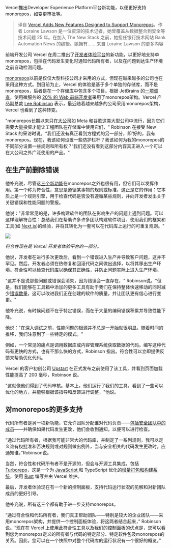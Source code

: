 <!--
title:Vercel推出Monorepo支持新特性
cover: https://cdn.thenewstack.io/media/2023/12/487192f5-parvana-praveen-36mmes3ckde-unsplash-1-1024x768.jpg
-->

Vercel推出Developer Experience Platform平台新功能，以便更好支持monorepos，如变更审批等。

> 译自 [Vercel Adds New Features Designed to Support Monorepos](https://thenewstack.io/vercel-adds-new-features-designed-to-support-monorepos/)，作者 Loraine Lawson 是一位资深的技术记者，她曾覆盖从数据整合到安全等技术问题 25 年。在加入 The New Stack 之前，她担任银行技术网站 Bank Automation News 的编辑。她拥有......
来自 Loraine Lawson 的更多内容

前端开发公司 Vercel 在周二推出了[开发者体验平台](https://vercel.com/products/dx-platform)的新功能，以更好地支持单 monorepos，包括在代码发生变化时通知代码所有者，以及在问题到达生产环境之前自动检测问题。

[monorepos](https://thenewstack.io/devpod-ubers-monorepo-based-remote-development-platform/)以前是仅仅大型科技公司才采用的方式，但现在越来越多的公司也在采用这种方式。到目前为止，Vercel 的体验是基于多个单独的存储库，而不是monorepos，后者是在一个存储库中包含多个项目。根据 JetBrains 的[一项调查](https://thenewstack.io/jetbrains-developer-survey-tracks-rapid-adoption-of-ai-chatgpt/)，使用微服务的 [20% 的 Web 前端开发者](https://www.jetbrains.com/lp/devecosystem-2023/development/#microservices)采用了monorepos架构。Vercel 产品副总裁 [Lee Robinson](https://www.linkedin.com/in/leeerob/) 表示，最近随着越来越多的公司采用monorepos架构，Vercel 也看到了这种转变。

"monorepos长期以来只在[大公司](https://thenewstack.io/can-companies-really-self-host-at-scale/)如 Meta 和谷歌这类大型公司中流行，因为它们需要大量投资才能让工程团队在存储库中使用它们，" Robinson 在接受 New Stack 的采访时说。“我们还没有真正看到方程式的另一部分，即‘好的，我有monorepos。现在，我该如何设置一些防护栏杆？我该如何为我的monorepos的不同部分设置一些规则和所有权？’我们还没有看到这部分内容真正进入一个可以在大公司之外广泛使用的产品。"

## 在生产前删除错误

他补充说，尽管这[三个新功能](https://vercel.com/blog/introducing-conformance)在monorepos之外也很有用，但它们可以发挥作用。第一个称为符合性，意思是遵循某事物的规则或标准，这正是它的作用：它本质上是一个规则引擎，用于检查代码是否没有遵循某些规则，并向开发者发出关于关键错误和性能问题的警报。

他说："非常常见的是，许多构建软件的团队在影响生产的问题上遇到问题。可以这样理解符合性：总结我们在帮助许多许多团队构建软件项目、使用我们的框架和工具(如 [Next.js](https://thenewstack.io/vercels-next-js-14-introduces-partial-pre-rendering/))的经验，并将其转化为一套可以在代码库上运行的可重复规则。"

![](https://cdn.thenewstack.io/media/2023/12/8f5bffb5-conformance.png)

*符合性现在是 Vercel 开发者体验平台的一部分。*

他说，开发者在进行多次更改后，看到一个错误进入生产并导致客户问题，这并不罕见。然后，开发者必须在热修复和回滚代码之间做出选择，以将其移出生产环境。符合性可以检查代码库以确保其正确性，并防止问题实际上进入生产环境。

"这并不是说那些问题或错误会消失，因为错误会一直存在，" Robinson说。"但是，我们能够在工具箱中添加的更多工具有助于我们在保持整体快速移动的同时减少[错误数量](https://thenewstack.io/5-takeaways-from-smartbears-state-of-software-quality-report/)，这可以改进我们正在创建的软件的质量，并让团队更有信心进行变更。"

他补充说，有时候问题不在于特定错误，而在于大量的编码错误积累并导致性能下降。

他说："在深入调试之前，性能问题的根源并不总是一开始就很明显。随着时间的推移，我们注意到了一些特定的模式。"

例如，一个常见的痛点是调用数据库或内容管理系统获取数据的代码。编写这种代码有更快的方式，也有不那么快的方式，Robinson 指出。符合性可以立即提供反馈来帮助优化代码。

Vercel 的客户初创公司 [Upstart](https://www.upstart.com/) 在正式发布之前使用了该工具，并看到页面加载性能提高了 200 毫秒，Robinson 说。

"这就像他们得到了代码审核。基本上，他们运行了我们的工具，看到了一些可以优化的地方，并能够根据该指导和反馈进行调整，"他说。

## 对monorepos的更多支持

代码所有者是另一项新功能，它允许团队分配谁对代码负责——[包括安全团队中的成员](https://thenewstack.io/the-limits-of-shift-left-whats-next-for-developer-security/)——并确保如果代码发生更改，他们会收到通知，以便可以进行检查。

“通过代码所有者，根据我可能非常大的代码库，并制定了一系列规则，我可以定义谁有权批准和否决规则或对规则做出例外，当与安全相关的代码发生更改时，应通知谁，”Robinson说。

当然，符合性和代码所有者不是开源的，但会与开源工具集成，包括 [Turborepo](https://turbo.build/)，这是一个为 [JavaScript ](https://thenewstack.io/whats-next-for-javascript-new-features-to-look-forward-to/)和 TypeScript 优化的[增量打包和构建系统](https://thenewstack.io/turborepo-speedy-builds-for-javascript-monorepos/)，使用 [Rust](https://thenewstack.io/rust-is-surging-ahead-in-webassembly-for-now/) 编写并由 Vercel 维护。

最后，开发者体验现在有一个新的控制面板，支持代码运行状况的见解和对新团队成员的更好引导。

他补充说，所有这三个都有助于进一步支持monorepos。

“通过符合性和代码所有者，我们真正帮助团队——特别是较大的企业团队——采用monorepos架构，并提供一个控制面板体验，将这两者结合起来，” Robinson说。“现在在 Vercel 上使用此符合性工具以及我们的控制面板的优点是，您可以看到您为monorepos定义的所有者与代码的特定部分、特定软件包及monorepos的关系。因此，您可以在一个快照中对整个代码库的运行状况有一个很好的概览。”

